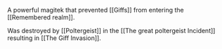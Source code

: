 A powerful magitek that prevented [[Giffs]] from entering the [[Remembered realm]].

Was destroyed by [[Poltergeist]] in the [[The great poltergeist Incident]] resulting in [[The Giff Invasion]].